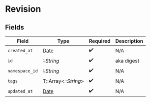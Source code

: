 # Revision


## Fields

| Field                                                                | Type                                                                 | Required                                                             | Description                                                          |
| -------------------------------------------------------------------- | -------------------------------------------------------------------- | -------------------------------------------------------------------- | -------------------------------------------------------------------- |
| `created_at`                                                         | [Date](https://ruby-doc.org/stdlib-2.6.1/libdoc/date/rdoc/Date.html) | :heavy_check_mark:                                                   | N/A                                                                  |
| `id`                                                                 | *::String*                                                           | :heavy_check_mark:                                                   | aka digest                                                           |
| `namespace_id`                                                       | *::String*                                                           | :heavy_check_mark:                                                   | N/A                                                                  |
| `tags`                                                               | T::Array<*::String*>                                                 | :heavy_check_mark:                                                   | N/A                                                                  |
| `updated_at`                                                         | [Date](https://ruby-doc.org/stdlib-2.6.1/libdoc/date/rdoc/Date.html) | :heavy_check_mark:                                                   | N/A                                                                  |